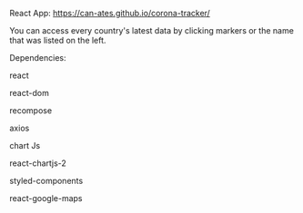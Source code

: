 React App: https://can-ates.github.io/corona-tracker/

You can access every country's latest data by clicking markers or the name that was listed on the left.

Dependencies:

react

react-dom

recompose

axios

chart Js

react-chartjs-2

styled-components

react-google-maps


